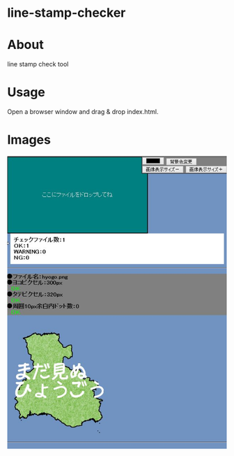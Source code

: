 line-stamp-checker
==================

# About

line stamp check tool


# Usage

Open a browser window and drag & drop index.html.

# Images

![screenshot](screenshot.JPG)

